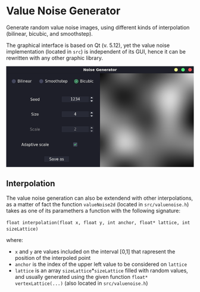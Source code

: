 # Value Noise Generator

Generate random value noise images, using different kinds of interpolation (bilinear, bicubic, and smoothstep). 

The graphical interface is based on Qt (v. 5.12), yet the value noise implementation (located in `src`) is independent of its GUI, hence it can be rewritten with any other graphic library.

![screenSample](images/screenSample.png)

## Interpolation

The value noise generation can also be extendend with other interpolations, as a matter of fact the function `valueNoise2d` (located in `src/valuenoise.h`) takes as one of its paramethers a function with the following signature:

``` float interpolation(float x, float y, int anchor, float* lattice, int sizeLattice) ```

where:
- `x` and `y` are values included on the interval \[0,1\] that rapresent the position of the interpoled point
- `anchor` is the index of the upper left value to be considered on `lattice`
- `lattice` is an array `sizeLattice`*`sizeLattice` filled with random values, and usually generated using the given function `float* vertexLattice(...)` (also located in `src/valuenoise.h`)
